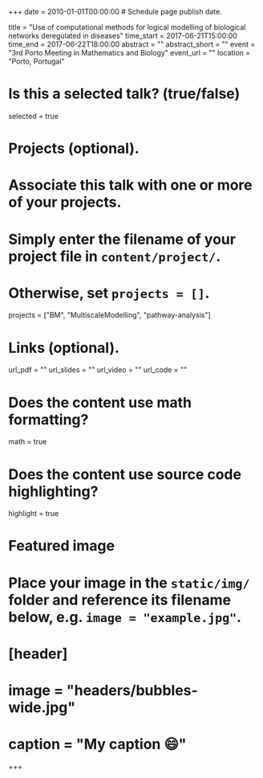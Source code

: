 +++
date = 2010-01-01T00:00:00  # Schedule page publish date.

title = "Use of computational methods for logical modelling of biological networks deregulated in diseases"
time_start = 2017-06-21T15:00:00
time_end = 2017-06-22T18:00:00
abstract = ""
abstract_short = ""
event = "3rd Porto Meeting in Mathematics and Biology"
event_url = ""
location = "Porto, Portugal"

# Is this a selected talk? (true/false)
selected = true

# Projects (optional).
#   Associate this talk with one or more of your projects.
#   Simply enter the filename of your project file in `content/project/`.
#   Otherwise, set `projects = []`.
projects = ["BM", "MultiscaleModelling", "pathway-analysis"]

# Links (optional).
url_pdf = ""
url_slides = ""
url_video = ""
url_code = ""

# Does the content use math formatting?
math = true

# Does the content use source code highlighting?
highlight = true

# Featured image
# Place your image in the `static/img/` folder and reference its filename below, e.g. `image = "example.jpg"`.
# [header]
# image = "headers/bubbles-wide.jpg"
# caption = "My caption :smile:"

+++
